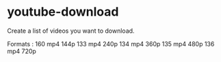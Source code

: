 # youtube-download

Create a list of videos you want to download.

Formats :
  160 mp4 144p
  133 mp4 240p
  134 mp4 360p
  135 mp4 480p
  136 mp4 720p
